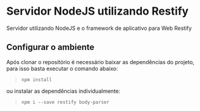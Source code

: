 # Servidor NodeJS utilizando Restify
Servidor utilizando NodeJS e o framework de aplicativo para Web Restify

## Configurar o ambiente
Após clonar o repositório é necessário baixar as dependências do projeto, para isso basta executar o comando abaixo:

> `npm install`

ou instalar as dependências individualmente:

> `npm i --save restify body-parser`
